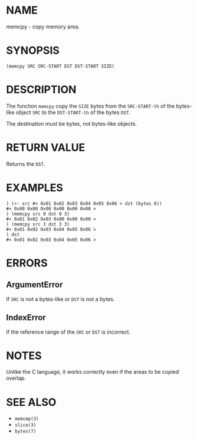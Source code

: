 # NAME
memcpy - copy memory area.

# SYNOPSIS

    (memcpy SRC SRC-START DST DST-START SIZE)

# DESCRIPTION
The function `memcpy` copy the `SIZE` bytes from the `SRC-START-th` of the bytes-like object `SRC` to the `DST-START-th` of the bytes `DST`.

The destination must be bytes, not bytes-like objects.

# RETURN VALUE
Returns the `DST`.

# EXAMPLES

    ) (<- src #< 0x01 0x02 0x03 0x04 0x05 0x06 > dst (bytes 6))
    #< 0x00 0x00 0x00 0x00 0x00 0x00 >
    ) (memcpy src 0 dst 0 3)
    #< 0x01 0x02 0x03 0x00 0x00 0x00 >
    ) (memcpy src 3 dst 3 3)
    #< 0x01 0x02 0x03 0x04 0x05 0x06 >
    ) dst
    #< 0x01 0x02 0x03 0x04 0x05 0x06 >

# ERRORS
## ArgumentError
If `SRC` is not a bytes-like or `DST` is not a bytes.

## IndexError
If the reference range of the `SRC` or `DST` is incorrect.

# NOTES
Unlike the C language, it works correctly even if the areas to be copied overlap.

# SEE ALSO
- `memcmp(3)`
- `slice(3)`
- `bytes(7)`
